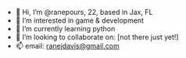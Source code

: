 - 👋 Hi, I’m @ranepours, 22, based in Jax, FL
- 👀 I’m interested in game & development
- 🌱 I’m currently learning python
- 💞️ I’m looking to collaborate on: [not there just yet!]
- 📫 email: ranejdavis@gmail.com

<!---
ranepours/ranepours is a ✨ special ✨ repository because its `README.md` (this file) appears on your GitHub profile.
You can click the Preview link to take a look at your changes.
--->
